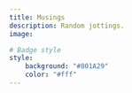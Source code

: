 ```yaml
---
title: Musings
description: Random jottings.
image: 

# Badge style
style:
    background: "#801A29"
    color: "#fff"
---
```


